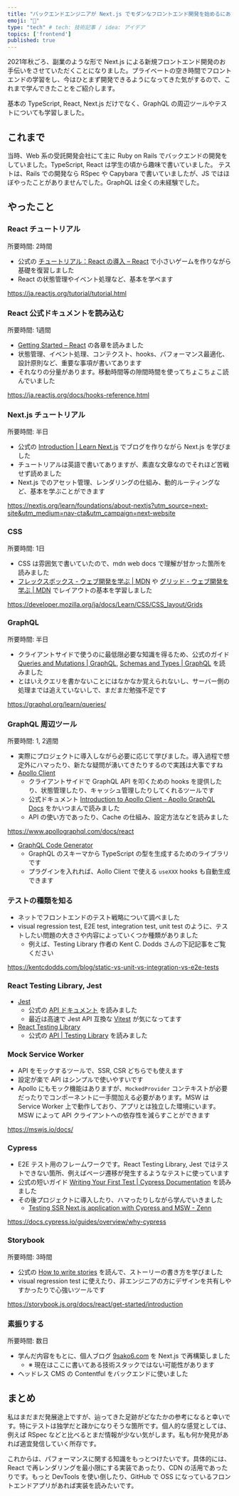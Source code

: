 ```yaml
---
title: "バックエンドエンジニアが Next.js でモダンなフロントエンド開発を始めるにあたり学習したこと"
emoji: "🧸"
type: "tech" # tech: 技術記事 / idea: アイデア
topics: ['frontend']
published: true
---
```


2021年秋ごろ、副業のような形で Next.js による新規フロントエンド開発のお手伝いをさせていただくことになりました。プライベートの空き時間でフロントエンドの学習をし、今はひとまず開発できるようになってきた気がするので、これまで学んできたことをご紹介します。

基本の TypeScript, React, Next.js だけでなく、GraphQL の周辺ツールやテストについても学習しました。

## これまで

当時、Web 系の受託開発会社にて主に Ruby on Rails でバックエンドの開発をしていました。TypeScript, React は学生の頃から趣味で書いていました。
テストは、Rails での開発なら RSpec や Capybara で書いていましたが、JS ではほぼやったことがありませんでした。GraphQL は全くの未経験でした。

## やったこと

### React チュートリアル

所要時間: 2時間

- 公式の [チュートリアル：React の導入 – React](https://ja.reactjs.org/tutorial/tutorial.html) で小さいゲームを作りながら基礎を復習しました
- React の状態管理やイベント処理など、基本を学べます

https://ja.reactjs.org/tutorial/tutorial.html

### React 公式ドキュメントを読み込む

所要時間: 1週間

- [Getting Started – React](https://ja.reactjs.org/docs/getting-started.html) の各章を読みました
- 状態管理、イベント処理、コンテクスト、hooks、パフォーマンス最適化、設計原則など、重要な事項が書いてあります
- それなりの分量があります。移動時間等の隙間時間を使ってちょこちょこ読んでいました

https://ja.reactjs.org/docs/hooks-reference.html

### Next.js チュートリアル

所要時間: 半日

- 公式の [Introduction | Learn Next.js](https://nextjs.org/learn/foundations/about-nextjs?utm_source=next-site&utm_medium=nav-cta&utm_campaign=next-website) でブログを作りながら Next.js を学びました
- チュートリアルは英語で書いてありますが、素直な文章なのでそれほど苦戦せず読めました
- Next.js でのアセット管理、レンダリングの仕組み、動的ルーティングなど、基本を学ぶことができます

https://nextjs.org/learn/foundations/about-nextjs?utm_source=next-site&utm_medium=nav-cta&utm_campaign=next-website

### CSS

所要時間: 1日

- CSS は雰囲気で書いていたので、mdn web docs で理解が甘かった箇所を読みました
- [フレックスボックス - ウェブ開発を学ぶ | MDN](https://developer.mozilla.org/ja/docs/Learn/CSS/CSS_layout/Flexbox) や [グリッド - ウェブ開発を学ぶ | MDN](https://developer.mozilla.org/ja/docs/Learn/CSS/CSS_layout/Grids) でレイアウトの基本を学習しました


https://developer.mozilla.org/ja/docs/Learn/CSS/CSS_layout/Grids

### GraphQL

所要時間: 半日

- クライアントサイドで使うのに最低限必要な知識を得るため、公式のガイド [Queries and Mutations | GraphQL](https://graphql.org/learn/queries/), [Schemas and Types | GraphQL](https://graphql.org/learn/schema/) を読みました
- とはいえクエリを書かないことにはなかなか覚えられないし、サーバー側の処理までは追えていないしで、まだまだ勉強不足です

https://graphql.org/learn/queries/

### GraphQL 周辺ツール

所要時間: 1, 2週間

- 実際にプロジェクトに導入しながら必要に応じて学びました。導入過程で想定外にハマったり、新たな疑問が湧いてきたりするので実践は大事ですね
- [Apollo Client](https://www.apollographql.com/docs/react)
  - クライアントサイドで GraphQL API を叩くための hooks を提供したり、状態管理したり、キャッシュ管理したりしてくれるツールです
  - 公式ドキュメント [Introduction to Apollo Client - Apollo GraphQL Docs](https://www.apollographql.com/docs/react) をかいつまんで読みました
  - API の使い方であったり、Cache の仕組み、設定方法などを読みました

https://www.apollographql.com/docs/react

- [GraphQL Code Generator](https://www.graphql-code-generator.com/)
  - GraphQL のスキーマから TypeScript の型を生成するためのライブラリです
  - プラグインを入れれば、Aollo Client で使える `useXXX` hooks も自動生成できます


### テストの種類を知る

- ネットでフロントエンドのテスト戦略について調べました
- visual regression test, E2E test, integration test, unit test のように、テストしたい問題の大きさや内容によっていくつか種類がありました
  - 例えば、Testing Library 作者の Kent C. Dodds さんの下記記事をご覧ください

https://kentcdodds.com/blog/static-vs-unit-vs-integration-vs-e2e-tests


### React Testing Library, Jest

- [Jest](https://jestjs.io/)
  - 公式の [API ドキュメント](https://jestjs.io/ja/docs/api) を読みました
  - 最近は高速で Jest API 互換な [Vitest](https://github.com/vitest-dev/vitest) が気になってます
- [React Testing Library](https://testing-library.com/docs/react-testing-library/intro)
  - 公式の [API | Testing Library](https://testing-library.com/docs/react-testing-library/api) を読みました

### Mock Service Worker

- API をモックするツールで、SSR, CSR どちらでも使えます
- 設定が楽で API はシンプルで使いやすいです
- Apollo にもモック機能はありますが、`MockedProvider` コンテキストが必要だったりでコンポーネントに一手間加える必要があります。MSW は Service Worker 上で動作しており、アプリとは独立した環境にいます。MSW によって API クライアントへの依存性を減らすことができます

https://mswjs.io/docs/

### Cypress

- E2E テスト用のフレームワークです。React Testing Library, Jest ではテストできない箇所、例えばページ遷移が発生するようなテストに使っています
- 公式の短いガイド [Writing Your First Test | Cypress Documentation](https://docs.cypress.io/guides/getting-started/writing-your-first-test#Step-4-Make-an-assertion) を読みました
- その後プロジェクトに導入したり、ハマったりしながら学んでいきました
  - [Testing SSR Next.js application with Cypress and MSW - Zenn](https://zenn.dev/9sako6/articles/testing-ssr-nextjs-with-cypress-and-msw)

https://docs.cypress.io/guides/overview/why-cypress

### Storybook

所要時間: 3時間

- 公式の [How to write stories](https://storybook.js.org/docs/react/writing-stories/introduction) を読んで、ストーリーの書き方を学びました
- visual regression test に使えたり、非エンジニアの方にデザインを共有しやすかったりで心強いツールです

https://storybook.js.org/docs/react/get-started/introduction

### 素振りする

所要時間: 数日

- 学んだ内容をもとに、個人ブログ [9sako6.com](https://9sako6.com/) を Next.js で再構築しました
  - ※ 現在はここに書いてある技術スタックではない可能性があります
- ヘッドレス CMS の Contentful をバックエンドに使いました

## まとめ

私はまだまだ発展途上ですが、辿ってきた足跡がどなたかの参考になると幸いです。特にテストは独学だと疎かになりそうな箇所です。個人的な感覚としては、例えば RSpec などと比べるとまだ情報が少ない気がします。私も何か発見があれば適宜発信していく所存です。

これからは、パフォーマンスに関する知識をもっとつけたいです。具体的には、React で再レンダリングを最小限にする実装であったり、CDN の活用であったりです。もっと DevTools を使い倒したり、GitHub で OSS になっているフロントエンドアプリがあれば実装を読みたいです。
